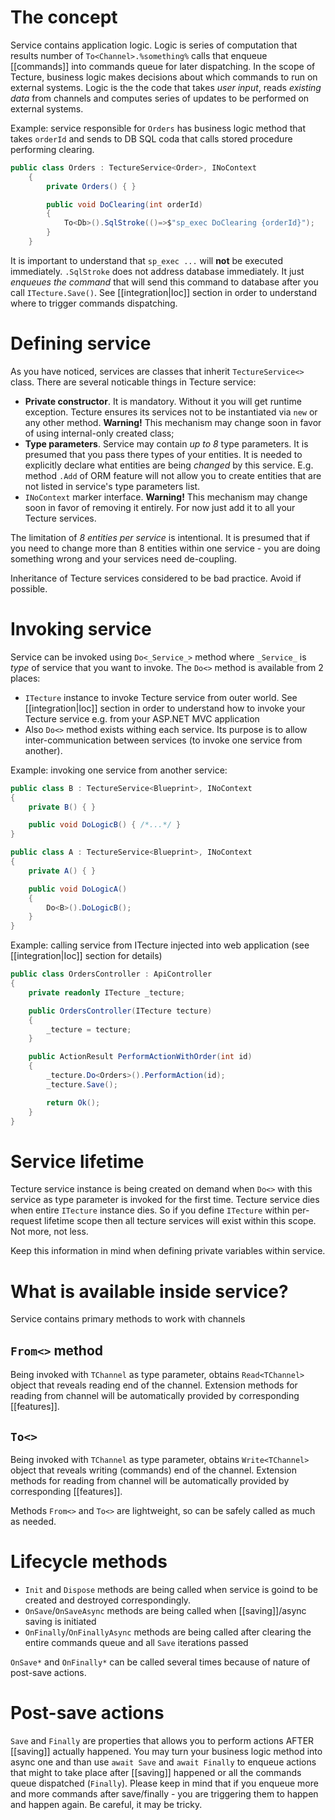 # The concept

Service contains application logic. Logic is series of computation that results number of `To<Channel>.%something%` calls that enqueue [[commands]] into commands queue for later dispatching. In the scope of Tecture, business logic makes decisions about which commands to run on external systems. Logic is the the code that takes *user input*, reads *existing data* from channels and computes series of updates to be performed on external systems. 

Example: service responsible for `Orders` has business logic method that takes `orderId` and sends to DB SQL coda that calls stored procedure performing clearing.

```csharp
public class Orders : TectureService<Order>, INoContext
    {
        private Orders() { }

        public void DoClearing(int orderId)
        {
            To<Db>().SqlStroke(()=>$"sp_exec DoClearing {orderId}");
        }
    }
```

It is important to understand that `sp_exec ...` will **not** be executed immediately. `.SqlStroke` does not address database immediately. It just *enqueues the command* that will send this command to database after you call `ITecture.Save()`. See [[integration|Ioc]] section in order to understand where to trigger commands dispatching.

# Defining service

As you have noticed, services are classes that inherit `TectureService<>` class. There are several noticable things in Tecture service:

- **Private constructor**. It is mandatory. Without it you will get runtime exception. Tecture ensures its services not to be instantiated via `new` or any other method. **Warning!** This mechanism may change soon in favor of using internal-only created class;
- **Type parameters**. Service may contain *up to 8* type parameters. It is presumed that you pass there types of your entities. It is needed to explicitly declare what entities are being *changed* by this service. E.g. method `.Add` of ORM feature will not allow you to create entities that are not listed in service's type parameters list. 
- `INoContext` marker interface. **Warning!** This mechanism may change soon in favor of removing it entirely. For now just add it to all your Tecture services.

The limitation of *8 entities per service* is intentional. It is presumed that if you need to change more than 8 entities within one service - you are doing something wrong and your services need de-coupling.

Inheritance of Tecture services considered to be bad practice. Avoid if possible.

# Invoking service

Service can be invoked using `Do<_Service_>` method where `_Service_` is *type* of service that you want to invoke. The `Do<>` method is available from 2 places:
- `ITecture` instance to invoke Tecture service from outer world. See [[integration|Ioc]] section in order to understand how to invoke your Tecture service e.g. from your ASP.NET MVC application
- Also `Do<>` method exists withing each service. Its purpose is to allow inter-communication between services (to invoke one service from another).

Example: invoking one service from another service:

```csharp
public class B : TectureService<Blueprint>, INoContext
{
	private B() { }

	public void DoLogicB() { /*...*/ }
}

public class A : TectureService<Blueprint>, INoContext
{
	private A() { }

	public void DoLogicA()
	{
		Do<B>().DoLogicB();
	}
}
```

Example: calling service from ITecture injected into web application (see [[integration|Ioc]] section for details)

```csharp
public class OrdersController : ApiController
{
	private readonly ITecture _tecture;

	public OrdersController(ITecture tecture)
	{
		_tecture = tecture;
	}

	public ActionResult PerformActionWithOrder(int id)
	{
		_tecture.Do<Orders>().PerformAction(id);
		_tecture.Save();

		return Ok();
	}
}
```

# Service lifetime

Tecture service instance is being created on demand when `Do<>` with this service as type parameter is invoked for the first time. 
Tecture service dies when entire `ITecture` instance dies. So if you define `ITecture` within per-request lifetime scope then all tecture services will exist within this scope. Not more, not less. 

Keep this information in mind when defining private variables within service.

# What is available inside service?

Service contains primary methods to work with channels

## `From<>` method

Being invoked with `TChannel` as type parameter, obtains `Read<TChannel>` object that reveals reading end of the channel. Extension methods for reading from channel will be automatically provided by corresponding [[features]].

## `To<>`

Being invoked with `TChannel` as type parameter, obtains `Write<TChannel>` object that reveals writing (commands) end of the channel. Extension methods for reading from channel will be automatically provided by corresponding [[features]].

Methods `From<>` and `To<>` are lightweight, so can be safely called as much as needed. 

# Lifecycle methods

- `Init` and `Dispose` methods are being called when service is goind to be created and destroyed correspondingly.
- `OnSave`/`OnSaveAsync` methods are being called when [[saving]]/async saving is initiated
- `OnFinally`/`OnFinallyAsync`  methods are being called after clearing the entire commands queue and all `Save` iterations passed

`OnSave*` and `OnFinally*` can be called several times because of nature of post-save actions.

# Post-save actions

`Save` and `Finally` are properties that allows you to perform actions AFTER [[saving]] actually happened. You may turn your business logic method into async one and than use `await Save` and `await Finally` to enqueue actions that might to take place after [[saving]] happened or all the commands queue dispatched (`Finally`). Please keep in mind that if you enqueue more and more commands after save/finally - you are triggering them to happen and happen again. Be careful, it may be tricky. 